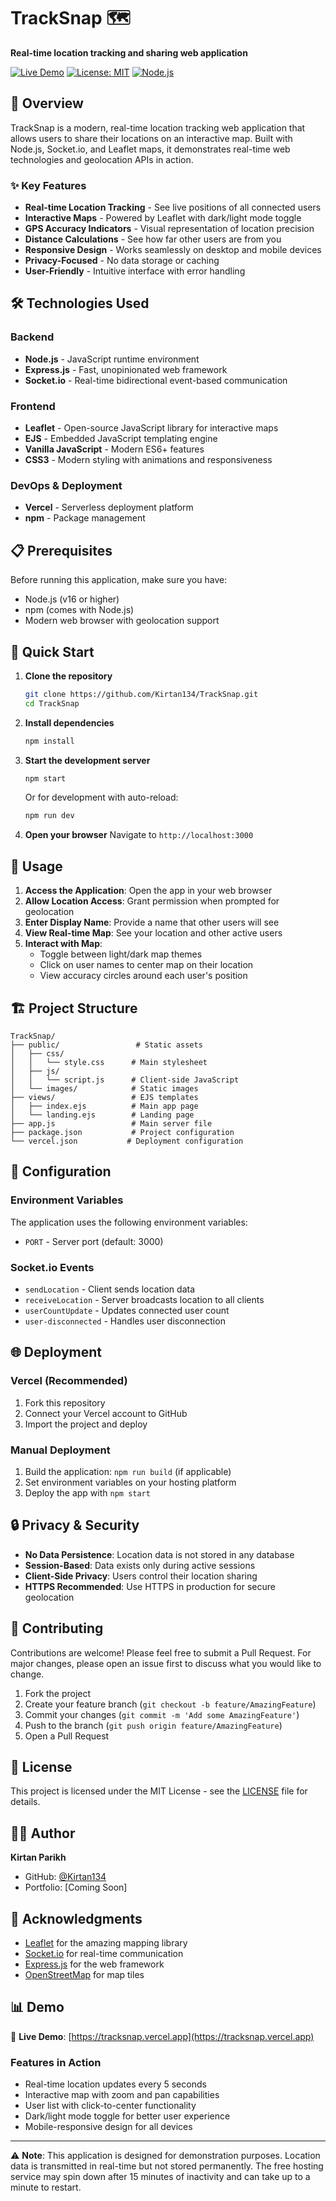
# TrackSnap 🗺️

**Real-time location tracking and sharing web application**

[![Live Demo](https://img.shields.io/badge/demo-live-green.svg)](https://tracksnap.vercel.app)
[![License: MIT](https://img.shields.io/badge/License-MIT-yellow.svg)](https://opensource.org/licenses/MIT)
[![Node.js](https://img.shields.io/badge/Node.js-16+-green.svg)](https://nodejs.org)

## 🚀 Overview

TrackSnap is a modern, real-time location tracking web application that allows users to share their locations on an interactive map. Built with Node.js, Socket.io, and Leaflet maps, it demonstrates real-time web technologies and geolocation APIs in action.

### ✨ Key Features

- **Real-time Location Tracking** - See live positions of all connected users
- **Interactive Maps** - Powered by Leaflet with dark/light mode toggle
- **GPS Accuracy Indicators** - Visual representation of location precision
- **Distance Calculations** - See how far other users are from you
- **Responsive Design** - Works seamlessly on desktop and mobile devices
- **Privacy-Focused** - No data storage or caching
- **User-Friendly** - Intuitive interface with error handling

## 🛠️ Technologies Used

### Backend
- **Node.js** - JavaScript runtime environment
- **Express.js** - Fast, unopinionated web framework
- **Socket.io** - Real-time bidirectional event-based communication

### Frontend
- **Leaflet** - Open-source JavaScript library for interactive maps
- **EJS** - Embedded JavaScript templating engine
- **Vanilla JavaScript** - Modern ES6+ features
- **CSS3** - Modern styling with animations and responsiveness

### DevOps & Deployment
- **Vercel** - Serverless deployment platform
- **npm** - Package management

## 📋 Prerequisites

Before running this application, make sure you have:

- Node.js (v16 or higher)
- npm (comes with Node.js)
- Modern web browser with geolocation support

## 🚀 Quick Start

1. **Clone the repository**
   ```bash
   git clone https://github.com/Kirtan134/TrackSnap.git
   cd TrackSnap
   ```

2. **Install dependencies**
   ```bash
   npm install
   ```

3. **Start the development server**
   ```bash
   npm start
   ```
   
   Or for development with auto-reload:
   ```bash
   npm run dev
   ```

4. **Open your browser**
   Navigate to `http://localhost:3000`

## 🎯 Usage

1. **Access the Application**: Open the app in your web browser
2. **Allow Location Access**: Grant permission when prompted for geolocation
3. **Enter Display Name**: Provide a name that other users will see
4. **View Real-time Map**: See your location and other active users
5. **Interact with Map**: 
   - Toggle between light/dark map themes
   - Click on user names to center map on their location
   - View accuracy circles around each user's position

## 🏗️ Project Structure

```
TrackSnap/
├── public/                 # Static assets
│   ├── css/               
│   │   └── style.css      # Main stylesheet
│   ├── js/                
│   │   └── script.js      # Client-side JavaScript
│   └── images/            # Static images
├── views/                 # EJS templates
│   ├── index.ejs          # Main app page
│   └── landing.ejs        # Landing page
├── app.js                 # Main server file
├── package.json           # Project configuration
└── vercel.json           # Deployment configuration
```

## 🔧 Configuration

### Environment Variables

The application uses the following environment variables:

- `PORT` - Server port (default: 3000)

### Socket.io Events

- `sendLocation` - Client sends location data
- `receiveLocation` - Server broadcasts location to all clients
- `userCountUpdate` - Updates connected user count
- `user-disconnected` - Handles user disconnection

## 🌐 Deployment

### Vercel (Recommended)

1. Fork this repository
2. Connect your Vercel account to GitHub
3. Import the project and deploy

### Manual Deployment

1. Build the application: `npm run build` (if applicable)
2. Set environment variables on your hosting platform
3. Deploy the app with `npm start`

## 🔒 Privacy & Security

- **No Data Persistence**: Location data is not stored in any database
- **Session-Based**: Data exists only during active sessions
- **Client-Side Privacy**: Users control their location sharing
- **HTTPS Recommended**: Use HTTPS in production for secure geolocation

## 🤝 Contributing

Contributions are welcome! Please feel free to submit a Pull Request. For major changes, please open an issue first to discuss what you would like to change.

1. Fork the project
2. Create your feature branch (`git checkout -b feature/AmazingFeature`)
3. Commit your changes (`git commit -m 'Add some AmazingFeature'`)
4. Push to the branch (`git push origin feature/AmazingFeature`)
5. Open a Pull Request

## 📝 License

This project is licensed under the MIT License - see the [LICENSE](LICENSE) file for details.

## 👨‍💻 Author

**Kirtan Parikh**
- GitHub: [@Kirtan134](https://github.com/Kirtan134)
- Portfolio: [Coming Soon]

## 🙏 Acknowledgments

- [Leaflet](https://leafletjs.com/) for the amazing mapping library
- [Socket.io](https://socket.io/) for real-time communication
- [Express.js](https://expressjs.com/) for the web framework
- [OpenStreetMap](https://www.openstreetmap.org/) for map tiles

## 📊 Demo

🔗 **Live Demo**: [https://tracksnap.vercel.app](https://tracksnap.vercel.app)

### Features in Action
- Real-time location updates every 5 seconds
- Interactive map with zoom and pan capabilities
- User list with click-to-center functionality
- Dark/light mode toggle for better user experience
- Mobile-responsive design for all devices

---

⚠️ **Note**: This application is designed for demonstration purposes. Location data is transmitted in real-time but not stored permanently. The free hosting service may spin down after 15 minutes of inactivity and can take up to a minute to restart.
